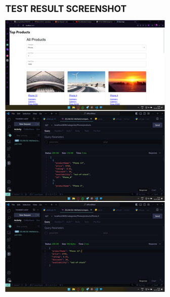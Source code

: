 # TEST RESULT SCREENSHOT

![Screenshot](image_2024-07-31_13-09-07.png)
![Screenshot 2](image_2024-07-31_13-11-36.png)
![Screenshot 2](image_2024-07-31_13-12-00.png)
